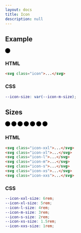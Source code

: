 ```yaml
---
layout: docs
title: Icon
description: null
---
```


## Example

<div>
  <svg class="icon" width="16" height="16" viewBox="0 0 16 16">
    <circle cx="8" cy="8" r="8"/>
  </svg>
</div>

### HTML

```html
<svg class="icon">...</svg>
```

### CSS

```scss
--icon-size: var(--icon-m-size);
```

## Sizes

<div>
  <svg class="icon-xxl" width="16" height="16" viewBox="0 0 16 16">
    <circle cx="8" cy="8" r="8"/>
  </svg>
  <svg class="icon-xl" width="16" height="16" viewBox="0 0 16 16">
    <circle cx="8" cy="8" r="8"/>
  </svg>
  <svg class="icon-l" width="16" height="16" viewBox="0 0 16 16">
    <circle cx="8" cy="8" r="8"/>
  </svg>
  <svg class="icon-m" width="16" height="16" viewBox="0 0 16 16">
    <circle cx="8" cy="8" r="8"/>
  </svg>
  <svg class="icon-s" width="16" height="16" viewBox="0 0 16 16">
    <circle cx="8" cy="8" r="8"/>
  </svg>
  <svg class="icon-xs" width="16" height="16" viewBox="0 0 16 16">
    <circle cx="8" cy="8" r="8"/>
  </svg>
  <svg class="icon-xxs" width="16" height="16" viewBox="0 0 16 16">
    <circle cx="8" cy="8" r="8"/>
  </svg>
</div>

### HTML

```html
<svg class="icon-xxl">...</svg>
<svg class="icon-xl">...</svg>
<svg class="icon-l">...</svg>
<svg class="icon-m">...</svg>
<svg class="icon-s">...</svg>
<svg class="icon-xs">...</svg>
<svg class="icon-xxs">...</svg>
```

### CSS

```scss
--icon-xxl-size: 6rem;
--icon-xl-size: 5rem;
--icon-l-size: 4rem;
--icon-m-size: 3rem;
--icon-s-size: 2rem;
--icon-xs-size: 1.5rem;
--icon-xxs-size: 1rem;
```
